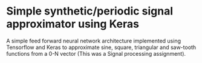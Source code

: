 # Simple synthetic/periodic signal approximator using Keras
A simple feed forward neural network architecture implemented using Tensorflow and Keras to approximate sine, square, triangular and saw-tooth functions from a 0-N vector (This was a Signal processing assignment). 
